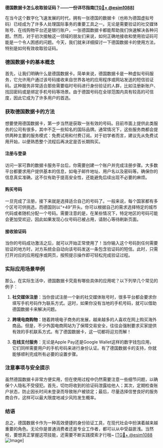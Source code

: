 **德国数据卡怎么收取验证码？——一份详尽指南[[TG💪+ @esim1088](https://t.me/s/esim1088)]**

在当今这个数字化飞速发展的时代，拥有一张德国的数据卡（也称为德国虚拟号码）已经成为了许多人处理国际事务的重要工具之一。无论是需要验证的社交媒体账号、在线购物平台还是银行账户，一张德国数据卡都能帮助我们快速解决各种问题。然而，对于初次接触这一领域的朋友们来说，如何正确地接收和使用验证码可能是一个令人困惑的问题。今天，我们就来详细探讨一下德国数据卡的使用方法，特别是如何有效收取验证码。

### 德国数据卡的基本概念

首先，让我们明确什么是德国数据卡。简单来说，德国数据卡是一种虚拟号码服务，它允许用户通过该号码接收来自世界各地的应用程序或网站发送的短信验证码。这种服务非常适合那些需要临时号码进行身份验证的人群，比如注册新账户、找回密码或是绑定手机号码等场景。由于德国号码在全球范围内具有较高的可信度，因此它成为了许多用户的首选。

### 获取德国数据卡的方法

想要使用德国数据卡，第一步当然是获取一张有效的号码。目前市面上提供此类服务的公司有很多，其中不乏一些知名的国际品牌。通常情况下，这些服务商都会提供两种主要的服务模式：免费试用和付费订阅。对于初学者而言，建议先从免费试用开始，以便熟悉整个流程后再决定是否长期购买。

#### 注册与登录

访问一家可靠的数据卡服务平台后，你需要创建一个账户并完成注册步骤。大多数平台都要求用户提供基本的信息，如电子邮件地址、用户名以及密码等。确保你的信息真实准确，这不仅有助于提高安全性，还能避免后续出现不必要的麻烦。

#### 购买号码

一旦完成了注册，接下来就是选择适合自己的号码了。一般来说，每个国家都有多个区号可供挑选，而德国则以“+49”开头。你可以根据自己的需求选择特定的城市代码或者随机分配一个号码。需要注意的是，在某些情况下，特定地区的号码可能会更加受欢迎，因此如果发现心仪号码已被占用，请耐心等待刷新页面。

#### 接收验证码

当你的号码成功激活之后，就可以开始正常使用了！当你输入这个号码到任何需要验证的地方时，对方系统会自动向该号码发送一条包含验证码的短信。此时，只需打开对应的应用程序或网页，按照提示操作即可轻松完成验证过程。

### 实际应用场景举例

那么，在实际生活中，德国数据卡究竟有哪些具体的应用呢？以下列举几个常见的例子：

1. **社交媒体注册**：当你尝试注册一个新的社交媒体账号时，很多平台都会要求你填写手机号码作为联系方式。这时，如果你没有当地的手机号码，就可以借助德国数据卡来解决问题。
   
2. **跨境电商购物**：随着跨境电子商务的发展，越来越多的人喜欢在网上购买海外商品。但是，不少外国电商网站为了保障交易安全，往往会强制要求买家提供有效的手机联系方式。有了德国数据卡，这一切都将迎刃而解！

3. **在线支付服务**：无论是Apple Pay还是Google Wallet这样的数字钱包应用，它们同样需要用户的手机号码来进行身份认证。有了德国数据卡的支持，你就能够顺利完成所有必要的设置步骤。

### 注意事项与安全提示

虽然德国数据卡非常方便实用，但在使用过程中仍然需要注意一些细节问题，以确保个人隐私不受侵犯。首先，切勿将收到的验证码泄露给他人；其次，定期检查账户状态，防止因长时间未登录而导致账户被锁定；最后，尽量选择信誉良好的服务商合作，这样可以最大限度地减少风险发生概率。

### 结语

总之，德国数据卡作为一种高效便捷的身份验证工具，在现代社会中扮演着越来越重要的角色。无论你是普通消费者还是专业工作者，都可以从中受益匪浅。当然啦，要想真正掌握这项技能，还需要不断实践摸索才行哦~ [[TG💪+ @esim1088](https://t.me/s/esim1088) ![Image](https://i.postimg.cc/4NQfJmqS/Snipaste-2025-05-13-00-14-12.png)]